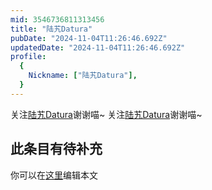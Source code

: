 ```yaml
---
mid: 3546736811313456
title: "陆艽Datura"
pubDate: "2024-11-04T11:26:46.692Z"
updatedDate: "2024-11-04T11:26:46.692Z"
profile:
  {
    Nickname: ["陆艽Datura"],
  }
---
```


关注[陆艽Datura](https://space.bilibili.com/3546736811313456)谢谢喵~ 关注[陆艽Datura](https://space.bilibili.com/3546736811313456)谢谢喵~

## 此条目有待补充
你可以在[这里](https://github.com/Yuhanawa/VTuber.ICU-Content/edit/master/v/陆艽Datura/index.md)编辑本文
